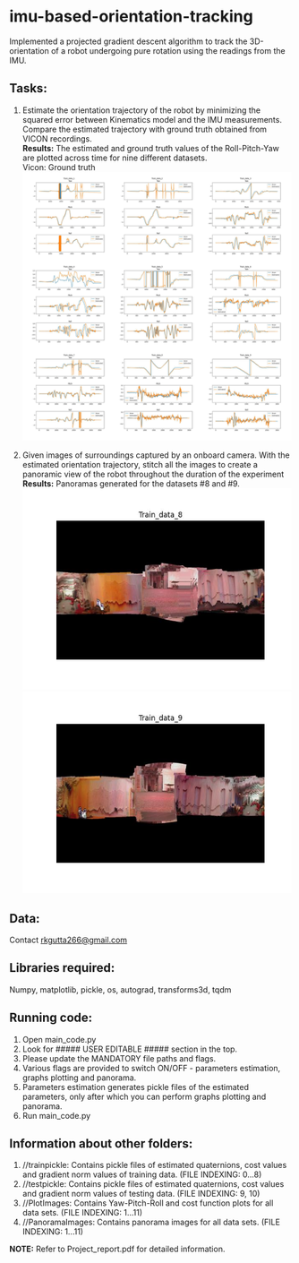 # imu-based-orientation-tracking
Implemented a projected gradient descent algorithm to track the 3D-orientation of a robot undergoing pure rotation using the readings from the IMU.

## Tasks:
1. Estimate the orientation trajectory of the robot by minimizing the squared error between Kinematics model and the IMU measurements. Compare the estimated trajectory with ground truth obtained from VICON recordings. <br>
**Results:** The estimated and ground truth values of the Roll-Pitch-Yaw are plotted across time for nine different datasets.
<br> Vicon: Ground truth
![Roll-Pitch-Yaw plots](/plots_images/RollPitchYaw_plots.png)

2. Given images of surroundings captured by an onboard camera. With the estimated orientation trajectory, stitch all the images to create a panoramic view of the robot throughout the duration of the experiment  <br>
**Results:** Panoramas generated for the datasets #8 and #9.
![Panaroma of dataset #8](/plots_images/Train_data_8_pan.jpg) <br>
![Panaroma of dataset #9](/plots_images/Train_data_9_pan.jpg)

## Data:
Contact rkgutta266@gmail.com

## Libraries required:
Numpy, matplotlib, pickle, os, autograd, transforms3d, tqdm

## Running code:
1. Open main_code.py
2. Look for ##### USER EDITABLE ##### section in the top.
3. Please update the MANDATORY file paths and flags.
4. Various flags are provided to switch ON/OFF - parameters estimation, graphs plotting and panorama.
5. Parameters estimation generates pickle files of the estimated parameters, only after which you can perform graphs plotting and panorama.
4. Run main_code.py

## Information about other folders:
1. //trainpickle: Contains pickle files of estimated quaternions, cost values and gradient norm values of training data. (FILE INDEXING: 0...8)
2. //testpickle: Contains pickle files of estimated quaternions, cost values and gradient norm values of testing data. (FILE INDEXING: 9, 10)
3. //PlotImages: Contains Yaw-Pitch-Roll and cost function plots for all data sets. (FILE INDEXING: 1...11)
4. //PanoramaImages: Contains panorama images for all data sets. (FILE INDEXING: 1...11)

**NOTE:** Refer to Project_report.pdf for detailed information.
